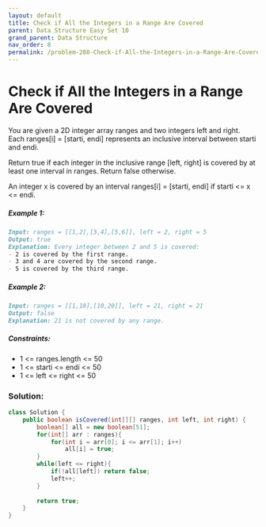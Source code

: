 ```yaml
---
layout: default
title: Check if All the Integers in a Range Are Covered
parent: Data Structure Easy Set 10
grand_parent: Data Structure
nav_order: 8
permalink: /problem-288-Check-if-All-the-Integers-in-a-Range-Are-Covered/
---
```

# Check if All the Integers in a Range Are Covered
You are given a 2D integer array ranges and two integers left and right. Each ranges[i] = [starti, endi] represents an inclusive interval between starti and endi.

Return true if each integer in the inclusive range [left, right] is covered by at least one interval in ranges. Return false otherwise.

An integer x is covered by an interval ranges[i] = [starti, endi] if starti <= x <= endi.

##### Example 1:
```markdown
Input: ranges = [[1,2],[3,4],[5,6]], left = 2, right = 5
Output: true
Explanation: Every integer between 2 and 5 is covered:
- 2 is covered by the first range.
- 3 and 4 are covered by the second range.
- 5 is covered by the third range.
```
##### Example 2:
```markdown
Input: ranges = [[1,10],[10,20]], left = 21, right = 21
Output: false
Explanation: 21 is not covered by any range.
```
##### Constraints:
* 1 <= ranges.length <= 50
* 1 <= starti <= endi <= 50
* 1 <= left <= right <= 50

### Solution:
```java
class Solution {
    public boolean isCovered(int[][] ranges, int left, int right) {
        boolean[] all = new boolean[51];
        for(int[] arr : ranges){
            for(int i = arr[0]; i <= arr[1]; i++)
                all[i] = true;
        }
        while(left <= right){
            if(!all[left]) return false;
            left++;
        }
        
        return true;
    }
}
```

